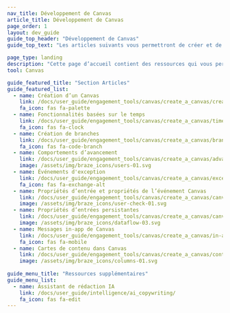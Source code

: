 ```yaml
---
nav_title: Développement de Canvas
article_title: Développement de Canvas
page_order: 1
layout: dev_guide
guide_top_header: "Développement de Canvas"
guide_top_text: "Les articles suivants vous permettront de créer et de lancer un Canvas multidimensionnel."

page_type: landing
description: "Cette page d’accueil contient des ressources qui vous permettront de créer et de lancer un Canvas multidimensionnel."
tool: Canvas

guide_featured_title: "Section Articles"
guide_featured_list:
  - name: Création d’un Canvas
    link: /docs/user_guide/engagement_tools/canvas/create_a_canvas/create_a_canvas/
    fa_icon: fas fa-palette
  - name: Fonctionnalités basées sur le temps
    link: /docs/user_guide/engagement_tools/canvas/create_a_canvas/time_based_canvas/
    fa_icon: fas fa-clock
  - name: Création de branches
    link: /docs/user_guide/engagement_tools/canvas/create_a_canvas/branching/
    fa_icon: fas fa-code-branch
  - name: Comportements d’avancement
    link: /docs/user_guide/engagement_tools/canvas/create_a_canvas/advancement/
    image: /assets/img/braze_icons/users-01.svg
  - name: Événements d'exception
    link: /docs/user_guide/engagement_tools/canvas/create_a_canvas/exception_events/
    fa_icon: fas fa-exchange-alt
  - name: Propriétés d’entrée et propriétés de l’événement Canvas
    link: /docs/user_guide/engagement_tools/canvas/create_a_canvas/canvas_entry_properties_event_properties/
    image: /assets/img/braze_icons/user-check-01.svg
  - name: Propriétés d’entrées persistantes
    link: /docs/user_guide/engagement_tools/canvas/create_a_canvas/canvas_persistent_entry_properties/
    image: /assets/img/braze_icons/dataflow-03.svg
  - name: Messages in-app de Canvas
    link: /docs/user_guide/engagement_tools/canvas/create_a_canvas/in-app_messages_in_canvas/
    fa_icon: fas fa-mobile
  - name: Cartes de contenu dans Canvas
    link: /docs/user_guide/engagement_tools/canvas/create_a_canvas/content-cards_in_canvas/
    image: /assets/img/braze_icons/columns-01.svg
 
guide_menu_title: "Ressources supplémentaires"
guide_menu_list:
  - name: Assistant de rédaction IA
    link: /docs/user_guide/intelligence/ai_copywriting/
    fa_icon: fas fa-edit
---
```

